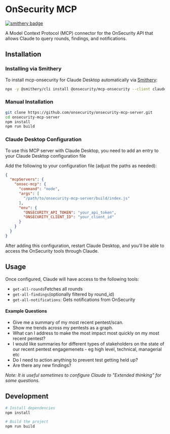 # OnSecurity MCP

[![smithery badge](https://smithery.ai/badge/@onsecurity/mcp-onsecurity)](https://smithery.ai/server/@onsecurity/mcp-onsecurity)

A Model Context Protocol (MCP) connector for the OnSecurity API that allows Claude to query rounds, findings, and notifications.

## Installation

### Installing via Smithery

To install mcp-onsecurity for Claude Desktop automatically via [Smithery](https://smithery.ai/server/@onsecurity/mcp-onsecurity):

```bash
npx -y @smithery/cli install @onsecurity/mcp-onsecurity --client claude
```

### Manual Installation
```bash
git clone https://github.com/onsecurity/onsecurity-mcp-server.git
cd onsecurity-mcp-server
npm install
npm run build
```

### Claude Desktop Configuration

To use this MCP server with Claude Desktop, you need to add an entry to your Claude Desktop configuration file

Add the following to your configuration file (adjust the paths as needed):

```json
{
  "mcpServers": {
    "onsec-mcp": {
      "command": "node",
      "args": [
        "/path/to/onsecurity-mcp-server/build/index.js"
      ],
      "env": {
        "ONSECURITY_API_TOKEN": "your_api_token",
        "ONSECURITY_CLIENT_ID": "your_client_id"
      }
    }
  }
}
```

After adding this configuration, restart Claude Desktop, and you'll be able to access the OnSecurity tools through Claude.

## Usage

Once configured, Claude will have access to the following tools:

- `get-all-rounds`Fetches all rounds
- `get-all-findings`(optionally filtered by round_id)
- `get-all-notifications`: Gets notifications from OnSecurity

#### Example Questions
- Give me a summary of my most recent pentest/scan.
- Show me trends across my pentests as a graph.
- What can I address to make the most impact most quickly on my most recent pentest?
- I would like summaries for different types of stakeholders on the state of our recent pentest engagemenets - eg high level, technical, managerial etc
- Do I need to action anything to prevent test getting held up?
- Are there any new findings?

*Note: It is useful sometimes to configure Claude to "Extended thinking" for some questions.*


## Development

```bash
# Install dependencies
npm install

# Build the project
npm run build
```
